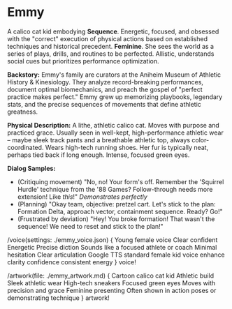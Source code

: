 # Emmy

A calico cat kid embodying **Sequence**. Energetic, focused, and obsessed with the "correct" execution of physical actions based on established techniques and historical precedent. **Feminine**. She sees the world as a series of plays, drills, and routines to be perfected. Allistic, understands social cues but prioritizes performance optimization.

**Backstory:** Emmy's family are curators at the Aniheim Museum of Athletic History & Kinesiology. They analyze record-breaking performances, document optimal biomechanics, and preach the gospel of "perfect practice makes perfect." Emmy grew up memorizing playbooks, legendary stats, and the precise sequences of movements that define athletic greatness.

**Physical Description:** A lithe, athletic calico cat. Moves with purpose and practiced grace. Usually seen in well-kept, high-performance athletic wear – maybe sleek track pants and a breathable athletic top, always color-coordinated. Wears high-tech running shoes. Her fur is typically neat, perhaps tied back if long enough. Intense, focused green eyes.

**Dialog Samples:**
*   (Critiquing movement) "No, no! Your form's off. Remember the 'Squirrel Hurdle' technique from the '88 Games? Follow-through needs more extension! Like *this*!" *Demonstrates perfectly*
*   (Planning) "Okay team, objective: pretzel cart. Let's stick to the plan: Formation Delta, approach vector, containment sequence. Ready? Go!"
*   (Frustrated by deviation) "Hey! You broke formation! That wasn't the sequence! We need to reset and stick to the plan!"

/voice(settings: ./emmy_voice.json) {
    Young female voice Clear confident Energetic Precise diction Sounds like a focused athlete or coach Minimal hesitation Clear articulation Google TTS standard female kid voice enhance clarity confidence consistent energy
} voice!

/artwork(file: ./emmy_artwork.md) {
    Cartoon calico cat kid Athletic build Sleek athletic wear High-tech sneakers Focused green eyes Moves with precision and grace Feminine presenting Often shown in action poses or demonstrating technique
} artwork!